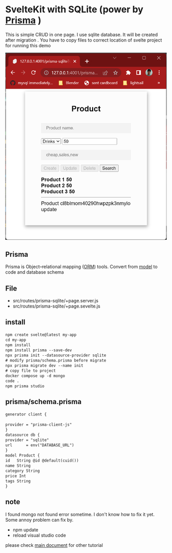 # SvelteKit with SQLite (power by [Prisma](https://www.prisma.io/) )

This is simple CRUD in one page. I use sqlite database. 
It will be created after migration . 
You have to copy files to correct location of svelte project for running this demo

![Product UI](../../../asset/product-ui.png)

## Prisma

Prisma is Object–relational mapping 
([ORM](https://en.wikipedia.org/wiki/Object%E2%80%93relational_mapping)) 
tools. Convert from [model](https://www.prisma.io/docs/concepts/components/prisma-schema/data-model) 
to code and database schema

## File
- src/routes/prisma-sqlite/+page.server.js
- src/routes/prisma-sqlite/+page.sevelte.js
## install
    npm create svelte@latest my-app
    cd my-app
    npm install
    npm install prisma --save-dev
    npx prisma init --datasource-provider sqlite
    # modify prisma/schema.prisma before migrate
    npx prisma migrate dev --name init
    # copy file to project
    docker compose up -d mongo
    code .
    npm prisma studio
## prisma/schema.prisma

    generator client {
    
    provider = "prisma-client-js"
    }
    datasource db {
    provider = "sqlite"
    url      = env("DATABASE_URL")
    }
    model Product {
    id   String @id @default(cuid())
    name String
    category String
    price Int
    tags String
    }

## note
I found mongo not found error sometime. I don't know how to fix it yet. Some annoy problem can fix by. 
- npm update
- reload visual studio code

please check [main document](https://github.com/schooltechx/youtube/tree/main/svelte/svelte-kit) for other tutorial
